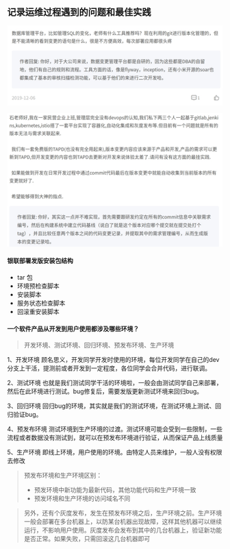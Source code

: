 ## 记录运维过程遇到的问题和最佳实践

![](./images/sql-control.jpg)

![](./images/faban.jpg)

#### 银联部署发版安装包结构

* tar 包
* 环境预检查脚本
* 安装脚本
* 服务状态检查脚本
* 回滚重安装脚本

#### 一个软件产品从开发到用户使用都涉及哪些环境？

> 开发环境、测试环境、回归环境、预发布环境、生产环境 

1、开发环境
顾名思义，开发同学开发时使用的环境，每位开发同学在自己的dev分支上干活，提测前或者开发到一定程度，各位同学会合并代码，进行联调。

2、测试环境
也就是我们测试同学干活的环境啦，一般会由测试同学自己来部署，然后在此环境进行测试。bug修复后，需要发版更新测试环境来回归bug。

3、回归环境
回归bug的环境，其实就是我们的测试环境，在测试环境上测试、回归验证bug。

4、预发布环境
测试环境到生产环境的过渡。测试环境可能会受到一些限制，一些流程或者数据没有测试到，就可以在预发布环境进行验证，从而保证产品上线质量

5、生产环境
即线上环境，用户使用的环境。由特定人员来维护，一般人没有权限去修改

> 预发布环境和生产环境区别：
> * 预发环境中新功能为最新代码，其他功能代码和生产环境一致
> * 预发环境和生产环境的访问域名不同

> 另外，还有个灰度发布，发生在预发布环境之后，生产环境之前。生产环境一般会部署在多台机器上，以防某台机器出现故障，这样其他机器可以继续运行，不影响用户使用。灰度发布会发布到其中的几台机器上，验证新功能是否正常。如果失败，只需回滚这几台机器即可
